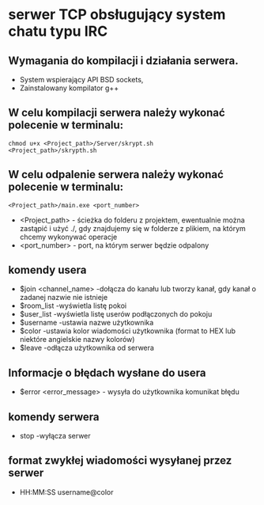 # **serwer TCP obsługujący system chatu typu IRC**
## Wymagania do kompilacji i działania serwera.
  - System wspierający API BSD sockets,
  - Zainstalowany kompilator g++
  
## W celu kompilacji serwera należy wykonać polecenie w terminalu:
  ```
  chmod u+x <Project_path>/Server/skrypt.sh 
  <Project_path>/skrypth.sh
  ```

## W celu odpalenie serwera należy wykonać polecenie w terminalu:
  ```
  <Project_path>/main.exe <port_number>
  ```
  - <Project_path> - ścieżka do folderu z projektem, ewentualnie można zastąpić i użyć ./<command>,
  gdy znajdujemy się w folderze z plikiem, na którym chcemy wykonywać operacje
  - <port_number> - port, na którym serwer będzie odpalony


## komendy usera
  - $join <channel_name> -dołącza do kanału lub tworzy kanał, gdy kanał o zadanej nazwie nie istnieje
  - $room_list -wyświetla listę pokoi
  - $user_list -wyświetla listę userów podłączonych do pokoju
  - $username <username> -ustawia nazwe użytkownika
  - $color  -ustawia kolor wiadomości użytkownika (format to HEX lub niektóre angielskie nazwy kolorów)
  - $leave  -odłącza użytkownika od serwera

## Informacje o błędach wysłane do usera
  - $error <error_message> - wysyła do użytkownika komunikat błędu

## komendy serwera
  - stop -wyłącza serwer

## format zwykłej wiadomości wysyłanej przez serwer
  - HH:MM:SS username@color <message content>
